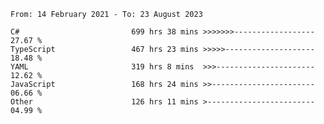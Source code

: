 <!-- [![Top Langs](https://github-readme-stats.vercel.app/api/top-langs/?username=thititongumpun&layout=compact&langs_count=7&theme=prussian)](https://github.com/thititongumpun)
[![Anurag's GitHub stats](https://github-readme-stats.vercel.app/api?username=thititongumpun&hide=stars&show_icons=true&theme=prussian)](https://github.com/thititongumpun) -->

<!--START_SECTION:waka-->

```text
From: 14 February 2021 - To: 23 August 2023

C#                         699 hrs 38 mins >>>>>>>------------------   27.67 %
TypeScript                 467 hrs 23 mins >>>>>--------------------   18.48 %
YAML                       319 hrs 8 mins  >>>----------------------   12.62 %
JavaScript                 168 hrs 24 mins >>-----------------------   06.66 %
Other                      126 hrs 11 mins >------------------------   04.99 %
```

<!--END_SECTION:waka-->
